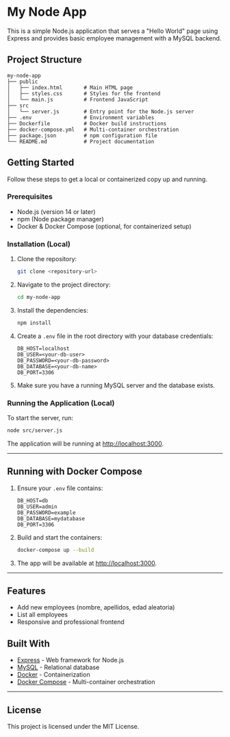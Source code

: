 # My Node App

This is a simple Node.js application that serves a "Hello World" page using Express and provides basic employee management with a MySQL backend.

## Project Structure

```
my-node-app
├── public
│   ├── index.html       # Main HTML page
│   ├── styles.css       # Styles for the frontend
│   └── main.js          # Frontend JavaScript
├── src
│   └── server.js        # Entry point for the Node.js server
├── .env                 # Environment variables
├── Dockerfile           # Docker build instructions
├── docker-compose.yml   # Multi-container orchestration
├── package.json         # npm configuration file
└── README.md            # Project documentation
```

## Getting Started

Follow these steps to get a local or containerized copy up and running.

### Prerequisites

- Node.js (version 14 or later)
- npm (Node package manager)
- Docker & Docker Compose (optional, for containerized setup)

### Installation (Local)

1. Clone the repository:
   ```sh
   git clone <repository-url>
   ```

2. Navigate to the project directory:
   ```sh
   cd my-node-app
   ```

3. Install the dependencies:
   ```sh
   npm install
   ```

4. Create a `.env` file in the root directory with your database credentials:
   ```
   DB_HOST=localhost
   DB_USER=<your-db-user>
   DB_PASSWORD=<your-db-password>
   DB_DATABASE=<your-db-name>
   DB_PORT=3306
   ```

5. Make sure you have a running MySQL server and the database exists.

### Running the Application (Local)

To start the server, run:
```sh
node src/server.js
```

The application will be running at [http://localhost:3000](http://localhost:3000).

---

## Running with Docker Compose

1. Ensure your `.env` file contains:
   ```
   DB_HOST=db
   DB_USER=admin
   DB_PASSWORD=example
   DB_DATABASE=mydatabase
   DB_PORT=3306
   ```

2. Build and start the containers:
   ```sh
   docker-compose up --build
   ```

3. The app will be available at [http://localhost:3000](http://localhost:3000).

---

## Features

- Add new employees (nombre, apellidos, edad aleatoria)
- List all employees
- Responsive and professional frontend

## Built With

- [Express](https://expressjs.com/) - Web framework for Node.js
- [MySQL](https://www.mysql.com/) - Relational database
- [Docker](https://www.docker.com/) - Containerization
- [Docker Compose](https://docs.docker.com/compose/) - Multi-container orchestration

---

## License

This project is licensed under the MIT License.